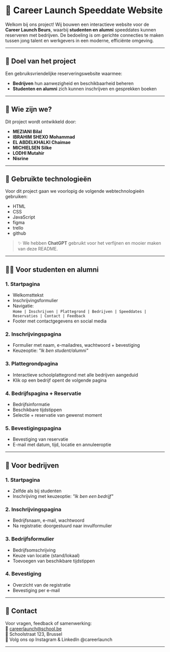 # 💼 Career Launch Speeddate Website

Welkom bij ons project! Wij bouwen een interactieve website voor de **Career Launch Beurs**, waarbij **studenten en alumni** speeddates kunnen reserveren met bedrijven. De bedoeling is om gerichte connecties te maken tussen jong talent en werkgevers in een moderne, efficiënte omgeving.

---

## 🎯 Doel van het project

Een gebruiksvriendelijke reserveringswebsite waarmee:
- **Bedrijven** hun aanwezigheid en beschikbaarheid beheren
- **Studenten en alumni** zich kunnen inschrijven en gesprekken boeken

---

## 👥 Wie zijn we?

Dit project wordt ontwikkeld door:
- **MEZIANI Bilal**  
- **IBRAHIM SHEXO Mohammad**  
- **EL ABDELKHALKI Chaimae**  
- **MICHIELSEN Silke**  
- **LODHl Mutahir**  
- **Nisrine** 

---

## 🔧 Gebruikte technologieën

Voor dit project gaan we voorlopig de volgende webtechnologieën gebruiken:
- HTML  
- CSS  
- JavaScript
- figma
- trello
- github 

> ✨ We hebben **ChatGPT** gebruikt voor het verfijnen en mooier maken van deze README.

---

## 🧑‍🎓 Voor studenten en alumni

### 1. Startpagina
- Welkomsttekst
- Inschrijvingsformulier
- Navigatie:  
  `Home | Inschrijven | Plattegrond | Bedrijven | Speeddates | Reservaties | Contact | Feedback`
- Footer met contactgegevens en social media

### 2. Inschrijvingspagina
- Formulier met naam, e-mailadres, wachtwoord + bevestiging
- Keuzeoptie: *"Ik ben student/alumni"*

### 3. Plattegrondpagina
- Interactieve schoolplattegrond met alle bedrijven aangeduid
- Klik op een bedrijf opent de volgende pagina

### 4. Bedrijfspagina + Reservatie
- Bedrijfsinformatie
- Beschikbare tijdstippen
- Selectie + reservatie van gewenst moment

### 5. Bevestigingspagina
- Bevestiging van reservatie
- E-mail met datum, tijd, locatie en annuleeroptie

---

## 🏢 Voor bedrijven

### 1. Startpagina
- Zelfde als bij studenten
- Inschrijving met keuzeoptie: *"Ik ben een bedrijf"*

### 2. Inschrijvingspagina
- Bedrijfsnaam, e-mail, wachtwoord
- Na registratie: doorgestuurd naar invulformulier

### 3. Bedrijfsformulier
- Bedrijfsomschrijving
- Keuze van locatie (stand/lokaal)
- Toevoegen van beschikbare tijdstippen

### 4. Bevestiging
- Overzicht van de registratie
- Bevestiging per e-mail

---

## 📩 Contact

Voor vragen, feedback of samenwerking:  
📧 careerlaunch@school.be  
📍 Schoolstraat 123, Brussel  
📱 Volg ons op Instagram & LinkedIn @careerlaunch

---


